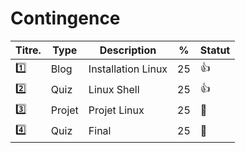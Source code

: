 # Contingence


| Titre.  | Type    | Description                                         | %  | Statut           |
|---------|---------|-----------------------------------------------------|----|------------------|
| :one:   | Blog    | Installation Linux                                  | 25 | :+1:             |
| :two:   | Quiz    | Linux Shell                                         | 25 | :+1:             |
| :three: | Projet  | Projet Linux                                        | 25 | :calendar:       |
| :four:  | Quiz    | Final                                               | 25 | :calendar:       |
